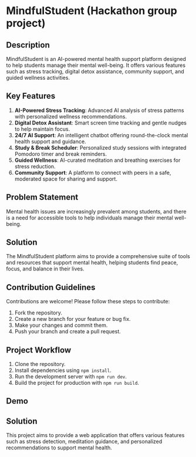 # MindfulStudent   (Hackathon group project)
 
## Description
MindfulStudent is an AI-powered mental health support platform designed to help students manage their mental well-being. It offers various features such as stress tracking, digital detox assistance, community support, and guided wellness activities.

## Key Features
1. **AI-Powered Stress Tracking**: Advanced AI analysis of stress patterns with personalized wellness recommendations.
2. **Digital Detox Assistant**: Smart screen time tracking and gentle nudges to help maintain focus.
3. **24/7 AI Support**: An intelligent chatbot offering round-the-clock mental health support and guidance.
4. **Study & Break Scheduler**: Personalized study sessions with integrated Pomodoro timer and break reminders.
5. **Guided Wellness**: AI-curated meditation and breathing exercises for stress reduction.
6. **Community Support**: A platform to connect with peers in a safe, moderated space for sharing and support.

## Problem Statement
Mental health issues are increasingly prevalent among students, and there is a need for accessible tools to help individuals manage their mental well-being.

## Solution
The MindfulStudent platform aims to provide a comprehensive suite of tools and resources that support mental health, helping students find peace, focus, and balance in their lives.

## Contribution Guidelines
Contributions are welcome! Please follow these steps to contribute:
1. Fork the repository.
2. Create a new branch for your feature or bug fix.
3. Make your changes and commit them.
4. Push your branch and create a pull request.

## Project Workflow
1. Clone the repository.
2. Install dependencies using `npm install`.
3. Run the development server with `npm run dev`.
4. Build the project for production with `npm run build`.


## Demo 

## Solution
This project aims to provide a web application that offers various features such as stress detection, meditation guidance, and personalized recommendations to support mental health.
